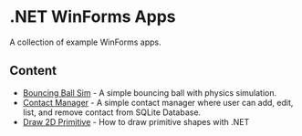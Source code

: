 # .NET WinForms Apps

A collection of example WinForms apps.

## Content

- [Bouncing Ball Sim](/src/bouncing-ball/) - A simple bouncing ball with physics simulation.
- [Contact Manager](/src/contact-manager/) - A simple contact manager where user can add, edit, list, and remove contact from SQLite Database.
- [Draw 2D Primitive](/src/draw-2d-primitive/) - How to draw primitive shapes with .NET
